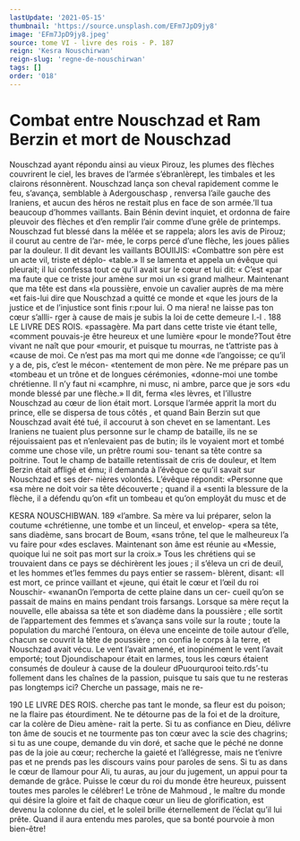 ```yaml
---
lastUpdate: '2021-05-15'
thumbnail: 'https://source.unsplash.com/EFm7JpD9jy8'
image: 'EFm7JpD9jy8.jpeg'
source: tome VI - livre des rois - P. 187
reign: 'Kesra Nouschirwan'
reign-slug: 'regne-de-nouschirwan'
tags: []
order: '018'
---
```


# Combat entre Nouschzad et Ram Berzin et mort de Nouschzad

Nouschzad ayant répondu ainsi au vieux Pirouz, les plumes des flèches couvrirent le ciel, les braves de l’armée s’ébranlèrept, les timbales et les clairons
résonnèrent. Nouschzad lança son cheval rapidement
comme le feu, s’avança, semblable à Adergouschasp ,
renversa l’aile gauche des Iraniens, et aucun des
héros ne restait plus en face de son armée.’Il tua
beaucoup d’hommes vaillants. Bain Bénin devint
inquiet, et ordonna de faire pleuvoir des flèches et d’en remplir l’air comme d’une grêle de printemps.
Nouschzad fut blessé dans la mêlée et se rappela;
alors les avis de Pirouz; il courut au centre de l’ar- mée, le corps percé d’une flèche, les joues pâlies
par la douleur. Il dit devant les vaillants BOUIIJIS: «Combattre son père est un acte vil, triste et déplo- «table.»
Il se lamenta et appela un évêque qui pleurait; il lui confessa tout ce qu’il avait sur le cœur et lui dit: « C’est
«par ma faute que ce triste jour amène sur moi un «si grand malheur. Maintenant que ma tête est dans «la poussière, envoie un cavalier auprès de ma mère
«et fais-lui dire que Nouschzad a quitté ce monde et «que les jours de la justice et de l’injustice sont finis r:pour lui. O ma niera! ne laisse pas ton cœur s’allli- rger à cause de mais je subis la loi de cette demeure
I.-l .
188 LE LIVRE DES ROIS. «passagère. Ma part dans cette triste vie étant telle,
«comment pouvais-je être heureux et une lumière «pour le monde?Tout être vivant ne naît que pour «mourir, et puisque tu mourras, ne t’attriste pas à «cause de moi. Ce n’est pas ma mort qui me donne
«de l’angoisse; ce qu’il y a de, pis, c’est le mécon- «tentement de mon père. Ne me prépare pas un «tombeau et un trône et de longues cérémonies, «donne-moi une tombe chrétienne. Il n’y faut ni «camphre, ni musc, ni ambre, parce que je sors «du monde blessé par une flèche.» Il dit, ferma
«les lèvres, et l’illustre Nouschzad au cœur de lion était mort.
Lorsque l’armée apprit la mort du prince, elle se dispersa de tous côtés , et quand Bain Berzin sut que Nouschzad avait été tué, il accourut à son chevet en
se lamentant. Les Iraniens ne tuaient plus personne sur le champ de bataille, ils ne se réjouissaient pas
et n’enlevaient pas de butin; ils le voyaient mort et tombé comme une chose vile, un prêtre roumi sou- tenant sa tête contre sa poitrine. Tout le champ de bataille retentissait de cris de douleur, et Item Berzin était affligé et ému; il demanda à
l’évêque ce qu’il savait sur Nouschzad et ses der-
nières volontés. L’évêque répondit: «Personne que
«sa mère ne doit voir sa tête découverte ; quand il a
«senti la blessure de la flèche, il a défendu qu’on
«fit un tombeau et qu’on employât du musc et de

KESRA NOUSCHIBWAN. 189 «l’ambre. Sa mère va lui préparer, selon la coutume
«chrétienne, une tombe et un linceul, et envelop- «pera sa tête, sans diadème, sans brocart de Boum, «sans trône, tel que le malheureux l’a vu faire pour «des esclaves. Maintenant son âme est réunie au «Messie, quoique lui ne soit pas mort sur la croix.» Tous les chrétiens qui se trouvaient dans ce pays se déchirèrent les joues ; il s’éleva un cri de deuil, et
les hommes et’les femmes du pays entier se rassem- blèrent, disant: «Il est mort, ce prince vaillant et «jeune, qui était le cœur et l’œil du roi Nouschir- «wananOn l’emporta de cette plaine dans un cer- cueil qu’on se passait de mains en mains pendant trois farsangs.
Lorsque sa mère reçut la nouvelle, elle abaissa sa tête et son diadème dans la poussière ; elle sortit de l’appartement des femmes et s’avança sans voile sur
la route ; toute la population du marché l’entoura,
on éleva une enceinte de toile autour d’elle, chacun se couvrit la tête de poussière ; on confia le corps à la terre, et Nouschzad avait vécu. Le vent l’avait amené, et inopinément le vent l’avait emporté; tout Djoundischapour était en larmes, tous les cœurs étaient consumés de douleur à cause de la douleur
dPuourqurooi teito.rds’-tu follement dans les chaînes
de la passion, puisque tu sais que tu ne resteras pas longtemps ici? Cherche un passage, mais ne re-

190 LE LIVRE DES ROIS.
cherche pas tant le monde, sa fleur est du poison; ne la flaire pas étourdiment. Ne te détourne pas de
la foi et de la droiture, car la colère de Dieu amène- rait la perte. Si tu as confiance en Dieu, délivre ton âme de soucis et ne tourmente pas ton cœur avec la scie des chagrins; si tu as une coupe, demande du vin doré, et sache que le péché ne donne pas de la joie
au cœur; recherche la gaieté et l’allégresse, mais ne
t’enivre pas et ne prends pas les discours vains pour paroles de sens. Si tu as dans le cœur de llamour pour Ali, tu auras, au jour du jugement, un appui pour ta demande de grâce. Puisse le cœur du roi du monde être heureux, puissent toutes mes paroles le célébrer! Le trône de Mahmoud , le maître du monde
qui désire la gloire et fait de chaque cœur un lieu
de glorification, est devenu la colonne du ciel, et le soleil brille éternellement de l’éclat qu’il lui prête.
Quand il aura entendu mes paroles, que sa bonté pourvoie à mon bien-être!
